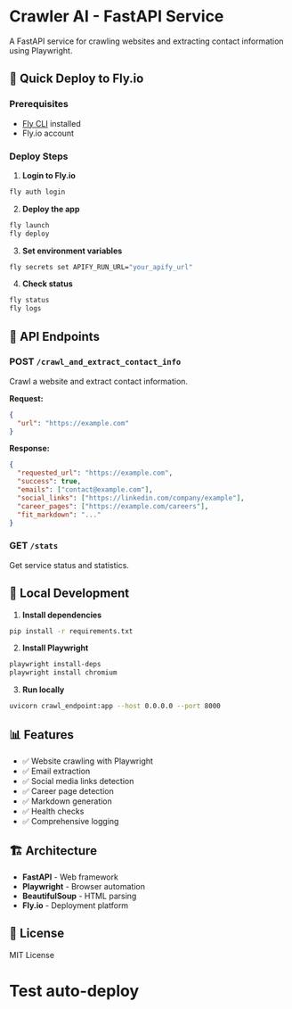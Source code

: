 # Crawler AI - FastAPI Service

A FastAPI service for crawling websites and extracting contact information using Playwright.

## 🚀 Quick Deploy to Fly.io

### Prerequisites
- [Fly CLI](https://fly.io/docs/hands-on/install-flyctl/) installed
- Fly.io account

### Deploy Steps

1. **Login to Fly.io**
```bash
fly auth login
```

2. **Deploy the app**
```bash
fly launch
fly deploy
```

3. **Set environment variables**
```bash
fly secrets set APIFY_RUN_URL="your_apify_url"
```

4. **Check status**
```bash
fly status
fly logs
```

## 📡 API Endpoints

### POST `/crawl_and_extract_contact_info`
Crawl a website and extract contact information.

**Request:**
```json
{
  "url": "https://example.com"
}
```

**Response:**
```json
{
  "requested_url": "https://example.com",
  "success": true,
  "emails": ["contact@example.com"],
  "social_links": ["https://linkedin.com/company/example"],
  "career_pages": ["https://example.com/careers"],
  "fit_markdown": "..."
}
```

### GET `/stats`
Get service status and statistics.

## 🔧 Local Development

1. **Install dependencies**
```bash
pip install -r requirements.txt
```

2. **Install Playwright**
```bash
playwright install-deps
playwright install chromium
```

3. **Run locally**
```bash
uvicorn crawl_endpoint:app --host 0.0.0.0 --port 8000
```

## 📊 Features

- ✅ Website crawling with Playwright
- ✅ Email extraction
- ✅ Social media links detection
- ✅ Career page detection
- ✅ Markdown generation
- ✅ Health checks
- ✅ Comprehensive logging

## 🏗️ Architecture

- **FastAPI** - Web framework
- **Playwright** - Browser automation
- **BeautifulSoup** - HTML parsing
- **Fly.io** - Deployment platform

## 📝 License

MIT License

# Test auto-deploy
